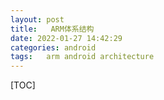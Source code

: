 ```yaml
---
layout: post
title:   ARM体系结构
date: 2022-01-27 14:42:29
categories: android
tags:   arm android architecture
---
```


[TOC]


